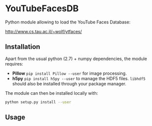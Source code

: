 # YouTubeFacesDB

Python module allowing to load the YouTube Faces Database:

http://www.cs.tau.ac.il/~wolf/ytfaces/

## Installation

Apart from the usual python (2.7) + numpy dependencies, the module requires:

* **Pillow** `pip install Pillow --user` for image processing.
* **h5py** `pip install h5py --user` to manage the HDF5 files. `libhdf5` should also be installed through your package manager.

The module can then be installed locally with:

~~~bash
python setup.py install --user
~~~

## Usage


